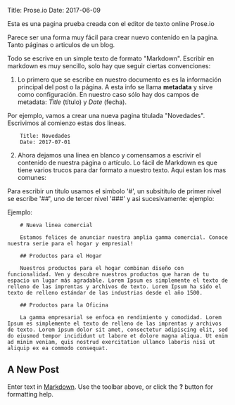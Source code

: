 Title: Prose.io
Date: 2017-06-09

Esta es una pagina prueba creada con el editor de texto online Prose.io

Parece ser una forma muy fácil para crear nuevo contenido en la pagina. Tanto páginas o articulos de un blog.

Todo se escrive en un simple texto de formato "Markdown". Escribir en markdown es muy sencillo, solo hay que seguir ciertas convenciones:

1. Lo primero que se escribe en nuestro documento es es la información principal del post o la página. A esta info se llama **metadata** y sirve como configuración. En nuestro caso sólo hay dos campos de metadata: *Title* (título) y *Date* (fecha).

Por ejemplo, vamos a crear una nueva pagina titulada "Novedades". Escrivimos al comienzo estas dos lineas.

		Title: Novedades
		Date: 2017-07-01

2. Ahora dejamos una linea en blanco y comensamos a escrivir el contenido de nuestra página o artículo. Lo fácil de Markdown es que tiene varios trucos para dar formato a nuestro texto. Aqui estan los mas comunes:

Para escribir un titulo usamos el simbolo '#', un subsititulo de primer nivel se escribe '##', uno de tercer nivel '###' y asi sucesivamente: ejemplo:

Ejemplo:

		# Nueva linea comercial
        
        Estamos felices de anunciar nuestra amplia gamma comercial. Conoce nuestra serie para el hogar y empresial!
		
        ## Productos para el Hogar
        
        Nuestros productos para el hogar combinan diseño con funcionalidad. Ven y descubre nuestros productos que haran de tu espacio un lugar más agradable. Lorem Ipsum es simplemente el texto de relleno de las imprentas y archivos de texto. Lorem Ipsum ha sido el texto de relleno estándar de las industrias desde el año 1500.  
        
        ## Productos para la Oficina
        
        La gamma empresarial se enfoca en rendimiento y comodidad. Lorem Ipsum es simplemente el texto de relleno de las imprentas y archivos de texto. Lorem ipsum dolor sit amet, consectetur adipiscing elit, sed do eiusmod tempor incididunt ut labore et dolore magna aliqua. Ut enim ad minim veniam, quis nostrud exercitation ullamco laboris nisi ut aliquip ex ea commodo consequat.
		

## A New Post

Enter text in [Markdown](http://daringfireball.net/projects/markdown/). Use the toolbar above, or click the **?** button for formatting help.
